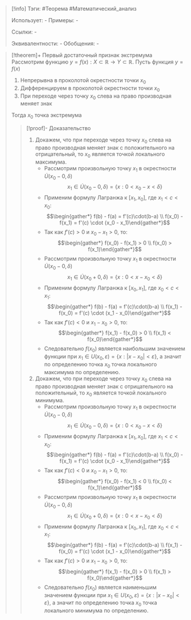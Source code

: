 > [!info]
> Тэги: #Теорема #Математический_анализ   
> 
> Использует: *-*
> Примеры: *-*
> 
> Ссылки: *-*
> 
> Эквивалентности: *-*
> Обобщения: *-*

> [!theorem]+ Первый достаточный признак экстремума 
> Рассмотрим функцию $y = f(x):X \subset \mathbb{R}\rightarrow Y \subset \mathbb{R}$. Пусть функция $y =f(x)$
> 1. Непрерывна в проколотой окрестности точки $x_0$
> 2. Дифференцируем в проколотой окрестности точки $x_0$
> 3. При переходе через точку $x_0$ слева на право производная меняет знак 
> 
> Тогда $x_0$ точка экстремума
> > [!proof]- Доказательство
> > 1. Докажем, что при переходе через точку $x_0$ слева на право производная меняет знак с положительного на отрицательный, то $x_0$ является точкой локального максимума. 
> > 	* Рассмотрим произвольную точку $x_1$ в окрестности $\dot U(x_0-0,\delta)$ $$x_1 \in \dot U(x_0-0,\delta) = \{x: 0 < x_0 - x < \delta\}$$
> > 	* Применим формулу Лагранжа к $[x_1, x_0]$, где $x_1 < c < x_0$: $$\begin{gather*} f(b) - f(a) = f'(c)\cdot(b-a) \\ f(x_0) - f(x_1) = f'(c) \cdot (x_0 - x_1)\end{gather*}$$
> > 	* Так как $f'(c) > 0$ и $x_0 - x_1 > 0$, то: $$\begin{gather*} f(x_0) - f(x_1) > 0 \\ f(x_0) > f(x_1)\end{gather*}$$
> > 	* Рассмотрим произвольную точку $x_1$ в окрестности $\dot U(x_0-0,\delta)$ $$x_1 \in \dot U(x_0+0,\delta) = \{x: 0 < x - x_0 < \delta\}$$
> > 	* Применим формулу Лагранжа к $[x_0, x_1]$, где $x_0 < c < x_1$: $$\begin{gather*} f(b) - f(a) = f'(c)\cdot(b-a) \\ f(x_1) - f(x_0) = f'(c) \cdot (x_1 - x_0)\end{gather*}$$
> > 	* Так как $f'(c) < 0$ и $x_1 - x_0 > 0$, то: $$\begin{gather*} f(x_1) - f(x_0) > 0 \\ f(x_1) < f(x_0)\end{gather*}$$
> > 	* Следовательно $f(x_0)$ является наибольшим значением функции при $x_1 \in U(x_0, \varepsilon) = \{x: |x-x_0| < \varepsilon\}$, а значит по определению точка $x_0$ точка локального максимума по определению. 
> > 2. Докажем, что при переходе через точку $x_0$ слева на право производная меняет знак с отрицательного на положительный, то $x_0$ является точкой локального минимума. 
> > 	* Рассмотрим произвольную точку $x_1$ в окрестности $\dot U(x_0-0,\delta)$ $$x_1 \in \dot U(x_0-0,\delta) = \{x: 0 < x_0 - x < \delta\}$$
> > 	* Применим формулу Лагранжа к $[x_1, x_0]$, где $x_1 < c < x_0$: $$\begin{gather*} f(b) - f(a) = f'(c)\cdot(b-a) \\ f(x_0) - f(x_1) = f'(c) \cdot (x_0 - x_1)\end{gather*}$$
> > 	* Так как $f'(c) < 0$ и $x_0 - x_1 > 0$, то: $$\begin{gather*} f(x_0) - f(x_1) < 0 \\ f(x_0) < f(x_1)\end{gather*}$$
> > 	* Рассмотрим произвольную точку $x_1$ в окрестности $\dot U(x_0-0,\delta)$ $$x_1 \in \dot U(x_0+0,\delta) = \{x: 0 < x - x_0 < \delta\}$$
> > 	* Применим формулу Лагранжа к $[x_0, x_1]$, где $x_0 < c < x_1$: $$\begin{gather*} f(b) - f(a) = f'(c)\cdot(b-a) \\ f(x_1) - f(x_0) = f'(c) \cdot (x_1 - x_0)\end{gather*}$$
> > 	* Так как $f'(c) > 0$ и $x_1 - x_0 > 0$, то: $$\begin{gather*} f(x_1) - f(x_0) > 0 \\ f(x_1) > f(x_0)\end{gather*}$$
> > 	* Следовательно $f(x_0)$ является наименьшим значением функции при $x_1 \in U(x_0, \varepsilon) = \{x: |x-x_0| < \varepsilon\}$, а значит по определению точка $x_0$ точка локального минимума по определению. 
